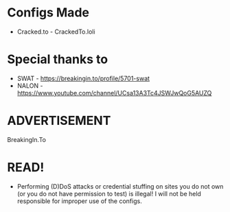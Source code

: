 # Configs Made
- Cracked.to - CrackedTo.loli

# Special thanks to
- SWAT - https://breakingin.to/profile/5701-swat
- NALON - https://www.youtube.com/channel/UCsa13A3Tc4JSWJwQoG5AUZQ

# ADVERTISEMENT 
BreakingIn.To

# READ!
- Performing (D)DoS attacks or credential stuffing on sites you do not own (or you do not have permission to test) is illegal! I will not be held responsible for improper use of the configs.
